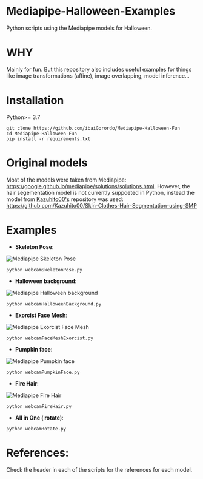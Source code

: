 # Mediapipe-Halloween-Examples
Python scripts using the Mediapipe models for Halloween.

# WHY
Mainly for fun. But this repository also includes useful examples for things like image transformations (affine), image overlapping, model inference...

# Installation

Python>= 3.7

```
git clone https://github.com/ibaiGorordo/Mediapipe-Halloween-Fun
cd Mediapipe-Halloween-Fun
pip install -r requirements.txt
```
# Original models
Most of the models were taken from Mediapipe: https://google.github.io/mediapipe/solutions/solutions.html. However, the hair segementation model is not currently suppoeted in Python, instead the model from [Kazuhito00's](https://github.com/Kazuhito00) repository was used: https://github.com/Kazuhito00/Skin-Clothes-Hair-Segmentation-using-SMP

# Examples

 * **Skeleton Pose**:

  ![Mediapipe Skeleton Pose](https://github.com/ibaiGorordo/Mediapipe-Halloween-Examples/blob/main/doc/img/skeleton.gif)
 ```
 python webcamSkeletonPose.py
 ```

 * **Halloween background**:

  ![Mediapipe Halloween background](https://github.com/ibaiGorordo/Mediapipe-Halloween-Examples/blob/main/doc/img/halloween_background.gif)
 ```
 python webcamHalloweenBackground.py
 ```

 * **Exorcist Face Mesh**:

  ![Mediapipe Exorcist Face Mesh](https://github.com/ibaiGorordo/Mediapipe-Halloween-Examples/blob/main/doc/img/exorcist.gif)
 ```
 python webcamFaceMeshExorcist.py
 ```

 * **Pumpkin face**:

  ![Mediapipe Pumpkin face](https://github.com/ibaiGorordo/Mediapipe-Halloween-Examples/blob/main/doc/img/pumpkin_face.gif)
 ```
 python webcamPumpkinFace.py
 ```

 * **Fire Hair**:

  ![Mediapipe Fire Hair](https://github.com/ibaiGorordo/Mediapipe-Halloween-Examples/blob/main/doc/img/fire_hair.gif)
 ```
 python webcamFireHair.py
 ```
 
 
 * **All in One ( rotate)**:
 
  ```
 python webcamRotate.py
 ```
 


# References:
Check the header in each of the scripts for the references for each model.

